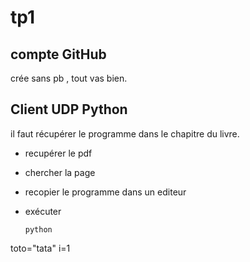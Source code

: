 # tp1

## compte GitHub

crée sans pb , tout vas bien.

## Client UDP Python

il faut récupérer le programme dans le chapitre du livre.

* recupérer le pdf
* chercher la page
* recopier le programme dans un editeur
* exécuter 

      python
 toto="tata"
 i=1

